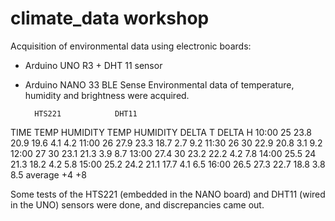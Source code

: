 # climate_data workshop

Acquisition of environmental data using electronic boards: 
- Arduino UNO R3 + DHT 11 sensor
- Arduino NANO 33 BLE Sense
Environmental data of temperature, humidity and brightness were acquired. 

	    HTS221		      DHT11			
TIME	TEMP	HUMIDITY	TEMP	HUMIDITY	DELTA T	DELTA H
10:00	25	  23.8	    20.9	19.6	    4.1	    4.2
11:00	26	  27.9	    23.3	18.7	    2.7	    9.2
11:30	26	  30	      22.9	20.8	    3.1	    9.2
12:00	27	  30	      23.1	21.3	    3.9	    8.7
13:00	27.4	30	      23.2	22.2	    4.2	    7.8
14:00	25.5	24	      21.3	18.2	    4.2	    5.8
15:00	25.2	24.2	    21.1	17.7	    4.1	    6.5
16:00	26.5	27.3	    22.7	18.8	    3.8	    8.5
				                      average	+4	     +8

Some tests of the HTS221 (embedded in the NANO board) and DHT11 (wired in the UNO) sensors were done, and discrepancies came out. 
